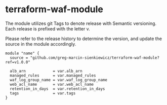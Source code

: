 # terraform-waf-module

The module utilizes git Tags to denote release with Semantic versioning. Each release is prefixed with the letter v.

Please refer to the release history to determine the version, and update the source in the module accordingly.

```
module "name" {
  source = "github.com/greg-marcin-sienkiewicz/terraform-waf-module?ref=v1.0.0"

  alb_arn            = var.alb_arn
  managed_rules      = var.managed_rules
  waf_log_group_name = var.waf_log_group_name
  web_acl_name       = var.web_acl_name
  retention_in_days  = var.retention_in_days
  tags               = var.tags
}
```
